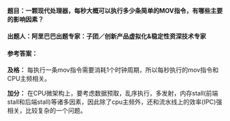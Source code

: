 #### **题目**：一颗现代处理器，每秒大概可以执行多少条简单的MOV指令，有哪些主要的影响因素？

#### **出题人**：阿里巴巴出题专家：子团／创新产品虚拟化&稳定性资深技术专家

#### **参考答案**：

**及格：**
每执行一条mov指令需要消耗1个时钟周期，所以每秒执行的mov指令和CPU主频相关。

**加分：**
在CPU微架构上，要考虑数据预取，乱序执行，多发射，内存stall(前端stall和后端stall)等诸多因素，因此除了cpu主频外，还和流水线上的效率(IPC)强相关，比较复杂的一个问题。